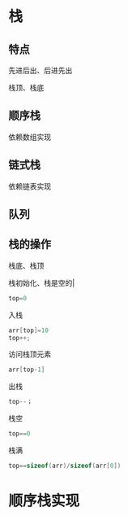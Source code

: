 # 栈

## 特点

先进后出、后进先出

栈顶、栈底

## 顺序栈

依赖数组实现



## 链式栈

依赖链表实现

## 队列

## 栈的操作

栈底、栈顶

栈初始化、栈是空的|

```cpp
top=0
```

入栈 

```cpp
arr[top]=10
top++;
```

访问栈顶元素

```cpp
arr[top-1]
```

出栈

```cpp
top--；
```

栈空

```cpp
top==0
```

栈满

```cpp
top==sizeof(arr)/sizeof(arr[0])
```

# 顺序栈实现